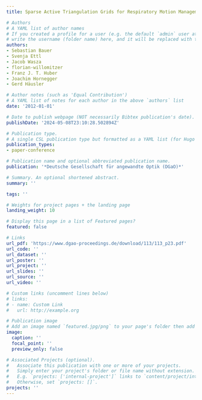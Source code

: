 ```yaml
---
title: Sparse Active Triangulation Grids for Respiratory Motion Management

# Authors
# A YAML list of author names
# If you created a profile for a user (e.g. the default `admin` user at `content/authors/admin/`), 
# write the username (folder name) here, and it will be replaced with their full name and linked to their profile.
authors:
- Sebastian Bauer
- Svenja Ettl
- Jacob Wasza
- florian-willomitzer
- Franz J. T. Huber
- Joachim Hornegger
- Gerd Häusler

# Author notes (such as 'Equal Contribution')
# A YAML list of notes for each author in the above `authors` list
date: '2012-01-01'

# Date to publish webpage (NOT necessarily Bibtex publication's date).
publishDate: '2024-05-08T23:10:28.502894Z'

# Publication type.
# A single CSL publication type but formatted as a YAML list (for Hugo requirements).
publication_types:
- paper-conference

# Publication name and optional abbreviated publication name.
publication: '*Deutsche Gesellschaft für angewandte Optik (DGaO)*'

# Summary. An optional shortened abstract.
summary: ''

tags: ''

# Weights for project pages + the landing page
landing_weight: 10

# Display this page in a list of Featured pages?
featured: false

# Links
url_pdf: 'https://www.dgao-proceedings.de/download/113/113_p23.pdf'
url_code: ''
url_dataset: ''
url_poster: ''
url_project: ''
url_slides: ''
url_source: ''
url_video: ''

# Custom links (uncomment lines below)
# links:
# - name: Custom Link
#   url: http://example.org

# Publication image
# Add an image named `featured.jpg/png` to your page's folder then add a caption below.
image:
  caption: ''
  focal_point: ''
  preview_only: false

# Associated Projects (optional).
#   Associate this publication with one or more of your projects.
#   Simply enter your project's folder or file name without extension.
#   E.g. `projects: ['internal-project']` links to `content/project/internal-project/index.md`.
#   Otherwise, set `projects: []`.
projects: ''
---
```

